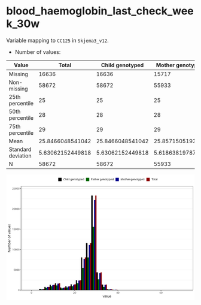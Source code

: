 # blood_haemoglobin_last_check_week_30w
Variable mapping to `CC125` in `Skjema3_v12`.
- Number of values:

| Value | Total | Child genotyped | Mother genotyped | Father genotyped |
| ----- | ----- | --------------- | ---------------- | ---------------- |
| Missing | 16636 | 16636 | 15717 | 10453 |
| Non-missing | 58672 | 58672 | 55933 | 39631 |
| 25th percentile | 25 | 25 | 25 | 24 |
| 50th percentile | 28 | 28 | 28 | 27 |
| 75th percentile | 29 | 29 | 29 | 29 |
| Mean | 25.8466048541042 | 25.8466048541042 | 25.8571505193714 | 25.6725290807701 |
| Standard deviation | 5.63062152449818 | 5.63062152449818 | 5.61863819787589 | 5.69422300980084 |
| N | 58672 | 58672 | 55933 | 39631 |



![](blood_haemoglobin_last_check_week_30w_n.png)



